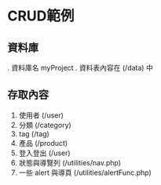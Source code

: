 # CRUD範例
## 資料庫
. 資料庫名 myProject
. 資料表內容在 (/data) 中
## 存取內容
1. 使用者 (/user)
2. 分類 (/category)
3. tag (/tag)
4. 產品 (/product)
5. 登入登出 (/user)
6. 狀態與導覽列 (/utilities/nav.php)
7. 一些 alert 與導頁 (/utilities/alertFunc.php)